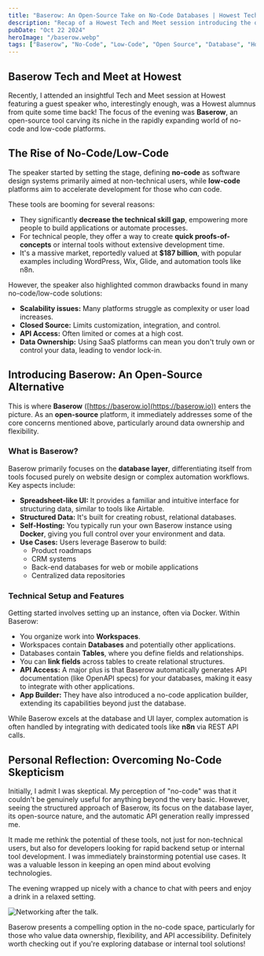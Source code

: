 ```yaml
---
title: "Baserow: An Open-Source Take on No-Code Databases | Howest Tech & Meet Recap"
description: "Recap of a Howest Tech and Meet session introducing the open-source no-code/low-code database platform, Baserow, and reflections on the potential of these tools."
pubDate: "Oct 22 2024"
heroImage: "/baserow.webp"
tags: ["Baserow", "No-Code", "Low-Code", "Open Source", "Database", "Howest"]
---
```


## Baserow Tech and Meet at Howest

Recently, I attended an insightful Tech and Meet session at Howest featuring a guest speaker who, interestingly enough, was a Howest alumnus from quite some time back! The focus of the evening was **Baserow**, an open-source tool carving its niche in the rapidly expanding world of no-code and low-code platforms.

## The Rise of No-Code/Low-Code

The speaker started by setting the stage, defining **no-code** as software design systems primarily aimed at non-technical users, while **low-code** platforms aim to accelerate development for those who _can_ code.

These tools are booming for several reasons:

- They significantly **decrease the technical skill gap**, empowering more people to build applications or automate processes.
- For technical people, they offer a way to create **quick proofs-of-concepts** or internal tools without extensive development time.
- It's a massive market, reportedly valued at **$187 billion**, with popular examples including WordPress, Wix, Glide, and automation tools like n8n.

However, the speaker also highlighted common drawbacks found in many no-code/low-code solutions:

- **Scalability issues:** Many platforms struggle as complexity or user load increases.
- **Closed Source:** Limits customization, integration, and control.
- **API Access:** Often limited or comes at a high cost.
- **Data Ownership:** Using SaaS platforms can mean you don't truly own or control your data, leading to vendor lock-in.

## Introducing Baserow: An Open-Source Alternative

This is where **Baserow** ([https://baserow.io](https://baserow.io)) enters the picture. As an **open-source** platform, it immediately addresses some of the core concerns mentioned above, particularly around data ownership and flexibility.

### What is Baserow?

Baserow primarily focuses on the **database layer**, differentiating itself from tools focused purely on website design or complex automation workflows. Key aspects include:

- **Spreadsheet-like UI:** It provides a familiar and intuitive interface for structuring data, similar to tools like Airtable.
- **Structured Data:** It's built for creating robust, relational databases.
- **Self-Hosting:** You typically run your own Baserow instance using **Docker**, giving you full control over your environment and data.
- **Use Cases:** Users leverage Baserow to build:
  - Product roadmaps
  - CRM systems
  - Back-end databases for web or mobile applications
  - Centralized data repositories

### Technical Setup and Features

Getting started involves setting up an instance, often via Docker. Within Baserow:

- You organize work into **Workspaces**.
- Workspaces contain **Databases** and potentially other applications.
- Databases contain **Tables**, where you define fields and relationships.
- You can **link fields** across tables to create relational structures.
- **API Access:** A major plus is that Baserow automatically generates API documentation (like OpenAPI specs) for your databases, making it easy to integrate with other applications.
- **App Builder:** They have also introduced a no-code application builder, extending its capabilities beyond just the database.

While Baserow excels at the database and UI layer, complex automation is often handled by integrating with dedicated tools like **n8n** via REST API calls.

## Personal Reflection: Overcoming No-Code Skepticism

Initially, I admit I was skeptical. My perception of "no-code" was that it couldn't be genuinely useful for anything beyond the very basic. However, seeing the structured approach of Baserow, its focus on the database layer, its open-source nature, and the automatic API generation really impressed me.

It made me rethink the potential of these tools, not just for non-technical users, but also for developers looking for rapid backend setup or internal tool development. I was immediately brainstorming potential use cases. It was a valuable lesson in keeping an open mind about evolving technologies.

The evening wrapped up nicely with a chance to chat with peers and enjoy a drink in a relaxed setting.

![Networking after the talk.](/drankje.webp)

Baserow presents a compelling option in the no-code space, particularly for those who value data ownership, flexibility, and API accessibility. Definitely worth checking out if you're exploring database or internal tool solutions!
